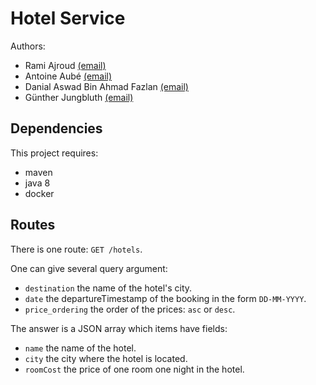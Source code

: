# Hotel Service
Authors: 
* Rami Ajroud [(email)](rami.ajroud@etu.unice.fr)
* Antoine Aubé [(email)](antoine.aube@etu.unice.fr)
* Danial Aswad Bin Ahmad Fazlan [(email)](danial-aswad.bin-ahmad-fazlan@etu.unice.fr)
* Günther Jungbluth [(email)](gunther.jungbluth@etu.unice.fr)

## Dependencies
This project requires:
- maven
- java 8
- docker

## Routes
There is one route: ```GET /hotels```.

One can give several query argument:
* ```destination``` the name of the hotel's city.
* ```date``` the departureTimestamp of the booking in the form ```DD-MM-YYYY```.
* ```price_ordering``` the order of the prices: ```asc``` or ```desc```.

The answer is a JSON array which items have fields:
* ```name``` the name of the hotel.
* ```city``` the city where the hotel is located.
* ```roomCost``` the price of one room one night in the hotel.
